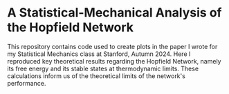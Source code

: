 # A Statistical-Mechanical Analysis of the Hopfield Network

This repository contains code used to create plots in the paper I wrote for my Statistical Mechanics class at Stanford, Autumn 2024. Here I reproduced key theoretical results regarding the Hopfield Network, namely its free energy and its stable states at thermodynamic limits. These calculations inform us of the theoretical limits of the network's performance.
